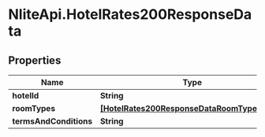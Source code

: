 # NliteApi.HotelRates200ResponseData

## Properties

Name | Type | Description | Notes
------------ | ------------- | ------------- | -------------
**hotelId** | **String** |  | [optional] 
**roomTypes** | [**[HotelRates200ResponseDataRoomTypesInner]**](HotelRates200ResponseDataRoomTypesInner.md) |  | [optional] 
**termsAndConditions** | **String** |  | [optional] 



